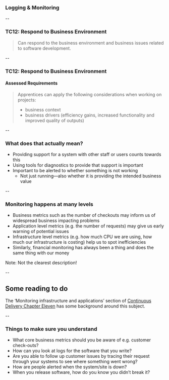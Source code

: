 ### Logging & Monitoring

--

### TC12: Respond to Business Environment
 
> Can respond to the business environment and business issues related to software development.

--

### TC12: Respond to Business Environment
#### Assessed Requirements

> Apprentices can apply the following considerations when working on projects:
> * business context
> * business drivers (efficiency gains, increased functionality and
improved quality of outputs)

--

### What does that actually mean?

+ Providing support for a system with other staff or users counts towards this
+ Using tools for diagnostics to provide that support is important
+ Important to be alerted to whether something is not working
    + Not just running—also whether it is providing the intended business value

--

### Monitoring happens at many levels

+ Business metrics such as the number of checkouts may inform us of widespread business impacting problems
+ Application level metrics (e.g. the number of requests) may give us early warning of potential issues
+ Infrastructure level metrics (e.g. how much CPU we are using, how much our infrastructure is costing) help us to spot inefficiencies
+ Similarly, financial monitoring has always been a thing and does the same thing with our money

Note:
Not the clearest description!  

--

## Some reading to do

The ‘Monitoring infrastructure and applications’ section of [Continuous Delivery Chapter Eleven](https://learning.oreilly.com/library/view/continuous-delivery-reliable/9780321670250/ch11.html#page_318) has some background around this subject.

--

### Things to make sure you understand

+ What core business metrics should you be aware of e.g. customer check-outs?
+ How can you look at logs for the software that you write?
+ Are you able to follow up customer issues by tracing their request through your systems to see where something went wrong?
+ How are people alerted when the system/site is down?
+ When you release software, how do you know you didn’t break it?
